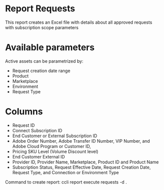 # Report Requests


This report creates an Excel file with details about all approved requests with subscription scope parameters


# Available parameters

Active assets can be parametrized by:

* Request creation date range
* Product
* Marketplace
* Environment
* Request Type

# Columns
* Request ID
* Connect Subscription ID
* End Customer or External Subscription ID
* Adobe Order Number, Adobe Transfer ID Number, VIP Number, and Adobe Cloud Program or Customer ID,
* Pricing SKU Level (Volume Discount level)
* End Customer External ID
* Provider  ID, Provider Name, Marketplace, Product ID and Product Name
* Subscription Status, Request Effective Date, Request Creation Date, Request Type, and Connection or Environment Type

Command to create report: ccli report execute requests -d .